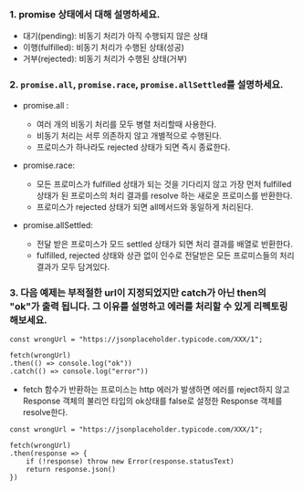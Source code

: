 
### 1. promise 상태에서 대해 설명하세요.
 - 대기(pending): 비동기 처리가 아직 수행되지 않은 상태
 - 이행(fulfilled): 비동기 처리가 수행된 상태(성공)
 - 거부(rejected): 비동기 처리가 수행된 상태(거부)

### 2. `promise.all`, `promise.race`, `promise.allSettled`를 설명하세요.
 - promise.all : 
   - 여러 개의 비동기 처리를 모두 병렬 처리할때 사용한다.
   - 비동기 처리는 서루 의존하지 않고 개별적으로 수행된다.
   - 프로미스가 하나라도 rejected 상태가 되면 즉시 종료한다.
  
 - promise.race:
   - 모든 프로미스가 fulfilled 상태가 되는 것을 기다리지 않고 가장 먼저 fulfilled 상태가 된 프로미스의 처리 결과를 resolve 하는 새로운 프로미스를 반환한다.
   - 프로미스가 rejected 상태가 되면 all메서드와 동일하게 처리된다.
  
 - promise.allSettled:
   - 전달 받은 프로미스가 모드 settled 상태가 되면 처리 결과를 배열로 반환한다.
   - fulfilled, rejected 상태와 상관 없이 인수로 전달받은 모든 프로미스들의 처리 결과가 모두 담겨있다.

### 3. 다음 예제는 부적절한 url이 지정되었지만 catch가 아닌 then의 "ok"가 출력 됩니다. 그 이유를 설명하고 에러를 처리할 수 있게 리펙토링 해보세요.
```
const wrongUrl = "https://jsonplaceholder.typicode.com/XXX/1";

fetch(wrongUrl)
.then(() => console.log("ok"))
.catch(() => console.log("error"))
```

 - fetch 함수가 반환하는 프로미스는 http 에러가 발생하면 에러를 reject하지 않고 Response 객체의 불리언 타입의 ok상태를 false로 설정한 Response 객체를 resolve한다.

```
const wrongUrl = "https://jsonplaceholder.typicode.com/XXX/1";

fetch(wrongUrl)
.then(response => {
    if (!response) throw new Error(response.statusText)
    return response.json()
})

```